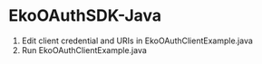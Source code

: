 # EkoOAuthSDK-Java

1. Edit client credential and URIs in EkoOAuthClientExample.java
2. Run EkoOAuthClientExample.java
